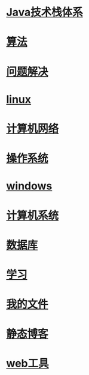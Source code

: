 
#  [**Java技术栈体系**](./java/index.md)

#  [**算法**](./algorithm/index.md)

#  [**问题解决**](./problem/index.md)

#  [**linux**](./linux/index.md)

#  [**计算机网络**](./computer_networks/index.md)

#  [**操作系统**](./operating_system/index.md)

#  [**windows**](./windows/index.md)

#  [**计算机系统**](./computer_system/index.md)

#  [**数据库**](./databases/index.md)

#  [**学习**](./study/index.md)

#  [**我的文件**](./resume/index.html)

#  [**静态博客**](./resume/blog/index.html)

#  [**web工具**](./resume/web/tool/index.html)
